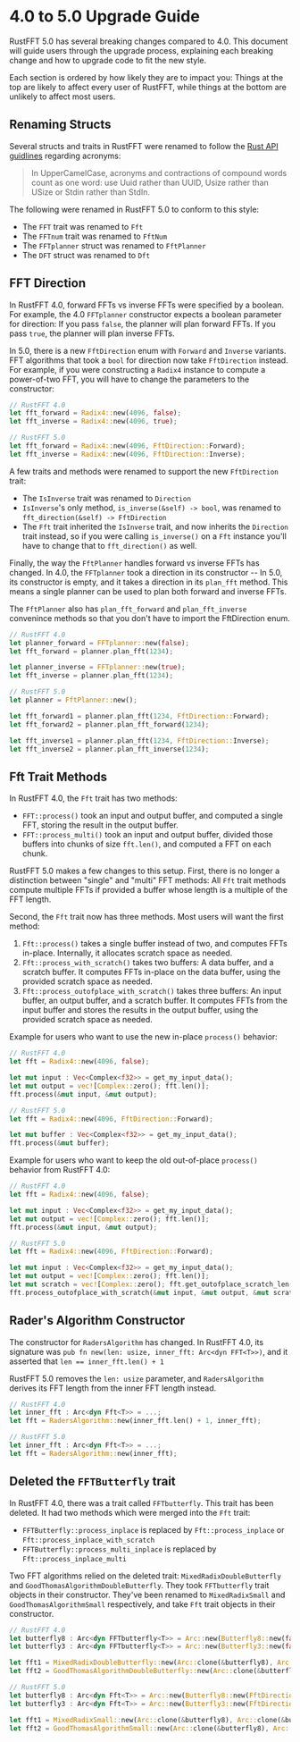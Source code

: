 # 4.0 to 5.0 Upgrade Guide
RustFFT 5.0 has several breaking changes compared to 4.0. This document will guide users through the upgrade process, explaining each breaking change and how to upgrade code to fit the new style.

Each section is ordered by how likely they are to impact you: Things at the top are likely to affect every user of RustFFT, while things at the bottom are unlikely to affect most users.

## Renaming Structs
Several structs and traits in RustFFT were renamed to follow the [Rust API guidlines](https://rust-lang.github.io/api-guidelines/naming.html) regarding acronyms:

> In UpperCamelCase, acronyms and contractions of compound words count as one word: use Uuid rather than UUID, Usize rather than USize or Stdin rather than StdIn.

The following were renamed in RustFFT 5.0 to conform to this style:
* The `FFT` trait was renamed to `Fft`
* The `FFTnum` trait was renamed to `FftNum`
* The `FFTplanner` struct was renamed to `FftPlanner`
* The `DFT` struct was renamed to `Dft`

## FFT Direction
In RustFFT 4.0, forward FFTs vs inverse FFTs were specified by a boolean. For example, the 4.0 `FFTplanner` constructor expects a boolean parameter for direction: If you pass `false`, the planner will plan forward FFTs. If you pass `true`, the planner will plan inverse FFTs.

In 5.0, there is a new `FftDirection` enum with `Forward` and `Inverse` variants. FFT algorithms that took a `bool` for direction now take `FftDirection` instead. For example, if you were constructing a `Radix4` instance to compute a power-of-two FFT, you will have to change the parameters to the constructor:

```rust 
// RustFFT 4.0
let fft_forward = Radix4::new(4096, false);
let fft_inverse = Radix4::new(4096, true);

// RustFFT 5.0
let fft_forward = Radix4::new(4096, FftDirection::Forward);
let fft_inverse = Radix4::new(4096, FftDirection::Inverse);
```

A few traits and methods were renamed to support the new `FftDirection` trait:
* The `IsInverse` trait was renamed to `Direction`
* `IsInverse`'s only method, `is_inverse(&self) -> bool`, was renamed to `fft_direction(&self) -> FftDirection`
* The `Fft` trait inherited the `IsInverse` trait, and now inherits the `Direction` trait instead, so if you were calling `is_inverse()` on a `Fft` instance you'll have to change that to `fft_direction()` as well.

Finally, the way the `FftPlanner` handles forward vs inverse FFTs has changed. In 4.0, the `FFTplanner` took a direction in its constructor -- In 5.0, its constructor is empty, and it takes a direction in its `plan_fft` method. This means a single planner can be used to plan both forward and inverse FFTs.

The `FftPlanner` also has `plan_fft_forward` and `plan_fft_inverse` convenince methods so that you don't have to import the FftDirection enum.

```rust
// RustFFT 4.0
let planner_forward = FFTplanner::new(false);
let fft_forward = planner.plan_fft(1234);

let planner_inverse = FFTplanner::new(true);
let fft_inverse = planner.plan_fft(1234);

// RustFFT 5.0
let planner = FftPlanner::new();

let fft_forward1 = planner.plan_fft(1234, FftDirection::Forward);
let fft_forward2 = planner.plan_fft_forward(1234);

let fft_inverse1 = planner.plan_fft(1234, FftDirection::Inverse);
let fft_inverse2 = planner.plan_fft_inverse(1234);
```

## Fft Trait Methods
In RustFFT 4.0, the `Fft` trait has two methods:
 * `FFT::process()` took an input and output buffer, and computed a single FFT, storing the result in the output buffer.
 * `FFT::process_multi()` took an input and output buffer, divided those buffers into chunks of size `fft.len()`, and computed a FFT on each chunk.

RustFFT 5.0 makes a few changes to this setup. First, there is no longer a distinction between "single" and "multi" FFT methods: All `Fft` trait methods compute multiple FFTs if provided a buffer whose length is a multiple of the FFT length.

Second, the `Fft` trait now has three methods. Most users will want the first method:
1. `Fft::process()` takes a single buffer instead of two, and computes FFTs in-place. Internally, it allocates scratch space as needed.
1. `Fft::process_with_scratch()` takes two buffers: A data buffer, and a scratch buffer. It computes FFTs in-place on the data buffer, using the provided scratch space as needed.
1. `Fft::process_outofplace_with_scratch()` takes three buffers: An input buffer, an output buffer, and a scratch buffer. It computes FFTs from the input buffer and stores the results in the output buffer, using the provided scratch space as needed.

Example for users who want to use the new in-place `process()` behavior:
```rust
// RustFFT 4.0
let fft = Radix4::new(4096, false);

let mut input : Vec<Complex<f32>> = get_my_input_data();
let mut output = vec![Complex::zero(); fft.len()];
fft.process(&mut input, &mut output);

// RustFFT 5.0
let fft = Radix4::new(4096, FftDirection::Forward);

let mut buffer : Vec<Complex<f32>> = get_my_input_data();
fft.process(&mut buffer);
```

Example for users who want to keep the old out-of-place `process()` behavior from RustFFT 4.0:
```rust
// RustFFT 4.0
let fft = Radix4::new(4096, false);

let mut input : Vec<Complex<f32>> = get_my_input_data();
let mut output = vec![Complex::zero(); fft.len()];
fft.process(&mut input, &mut output);

// RustFFT 5.0
let fft = Radix4::new(4096, FftDirection::Forward);

let mut input : Vec<Complex<f32>> = get_my_input_data();
let mut output = vec![Complex::zero(); fft.len()];
let mut scratch = vec![Complex::zero(); fft.get_outofplace_scratch_len()];
fft.process_outofplace_with_scratch(&mut input, &mut output, &mut scratch);
```

## Rader's Algorithm Constructor
The constructor for `RadersAlgorithm` has changed. In RustFFT 4.0, its signature was `pub fn new(len: usize, inner_fft: Arc<dyn FFT<T>>)`, and it asserted that `len == inner_fft.len() + 1`

RustFFT 5.0 removes the `len: usize` parameter, and `RadersAlgorithm` derives its FFT length from the inner FFT length instead.

```rust
// RustFFT 4.0
let inner_fft : Arc<dyn Fft<T>> = ...;
let fft = RadersAlgorithm::new(inner_fft.len() + 1, inner_fft);

// RustFFT 5.0
let inner_fft : Arc<dyn Fft<T>> = ...;
let fft = RadersAlgorithm::new(inner_fft);
```

## Deleted the `FFTButterfly` trait
In RustFFT 4.0, there was a trait called `FFTbutterfly`. This trait has been deleted. It had two methods which were merged into the `Fft` trait:
* `FFTButterfly::process_inplace` is replaced by `Fft::process_inplace` or `Fft::process_inplace_with_scratch`
* `FFTButterfly::process_multi_inplace` is replaced by `Fft::process_inplace_multi`

Two FFT algorithms relied on the deleted trait: `MixedRadixDoubleButterfly` and `GoodThomasAlgorithmDoubleButterfly`. They took `FFTbutterfly` trait objects in their constructor. They've been renamed to `MixedRadixSmall` and `GoodThomasAlgorithmSmall` respectively, and take `Fft` trait objects in their constructor.

```rust
// RustFFT 4.0
let butterfly8 : Arc<dyn FFTbutterfly<T>> = Arc::new(Butterfly8::new(false));
let butterfly3 : Arc<dyn FFTbutterfly<T>> = Arc::new(Butterfly3::new(false));

let fft1 = MixedRadixDoubleButterfly::new(Arc::clone(&butterfly8), Arc::clone(&butterfly3));
let fft2 = GoodThomasAlgorithmDoubleButterfly::new(Arc::clone(&butterfly8), Arc::clone(&butterfly3));

// RustFFT 5.0
let butterfly8 : Arc<dyn Fft<T>> = Arc::new(Butterfly8::new(FftDirection::Forward));
let butterfly3 : Arc<dyn Fft<T>> = Arc::new(Butterfly3::new(FftDirection::Forward));

let fft1 = MixedRadixSmall::new(Arc::clone(&butterfly8), Arc::clone(&butterfly3));
let fft2 = GoodThomasAlgorithmSmall::new(Arc::clone(&butterfly8), Arc::clone(&butterfly3));
```
